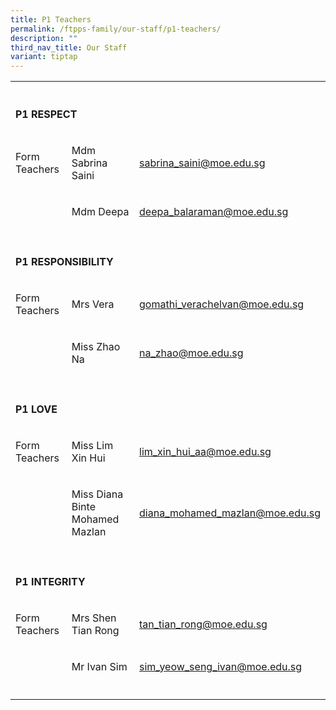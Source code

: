 ```yaml
---
title: P1 Teachers
permalink: /ftpps-family/our-staff/p1-teachers/
description: ""
third_nav_title: Our Staff
variant: tiptap
---
```

<table style="minWidth: 75px">
<colgroup>
<col>
<col>
<col>
</colgroup>
<tbody>
<tr>
<th rowspan="1" colspan="1">
<p></p>
</th>
<th rowspan="1" colspan="1">
<p></p>
</th>
<th rowspan="1" colspan="1">
<p></p>
</th>
</tr>
<tr>
<td rowspan="1" colspan="3">
<p><strong>P1 RESPECT</strong>
</p>
</td>
</tr>
<tr>
<td rowspan="1" colspan="1">
<p>Form Teachers</p>
</td>
<td rowspan="1" colspan="1">
<p>Mdm Sabrina Saini</p>
</td>
<td rowspan="1" colspan="1">
<p><a href="mailto:sabrina_saini@moe.edu.sg" rel="noopener nofollow" target="_blank">sabrina_saini@moe.edu.sg</a>
</p>
</td>
</tr>
<tr>
<td rowspan="1" colspan="1">
<p></p>
</td>
<td rowspan="1" colspan="1">
<p>Mdm Deepa</p>
</td>
<td rowspan="1" colspan="1">
<p><a href="mailto:deepa_balaraman@moe.edu.sg" rel="noopener nofollow" target="_blank">deepa_balaraman@moe.edu.sg</a>
</p>
</td>
</tr>
<tr>
<td rowspan="1" colspan="1">
<p></p>
</td>
<td rowspan="1" colspan="1">
<p></p>
</td>
<td rowspan="1" colspan="1">
<p></p>
</td>
</tr>
<tr>
<td rowspan="1" colspan="3">
<p><strong>P1 RESPONSIBILITY</strong>
</p>
</td>
</tr>
<tr>
<td rowspan="1" colspan="1">
<p>Form Teachers</p>
</td>
<td rowspan="1" colspan="1">
<p>Mrs Vera</p>
</td>
<td rowspan="1" colspan="1">
<p><a href="mailto:gomathi_verachelvan@moe.edu.sg" rel="noopener nofollow" target="_blank">gomathi_verachelvan@moe.edu.sg</a>
</p>
</td>
</tr>
<tr>
<td rowspan="1" colspan="1">
<p></p>
</td>
<td rowspan="1" colspan="1">
<p>Miss Zhao Na</p>
</td>
<td rowspan="1" colspan="1">
<p><a href="mailto:na_zhao@moe.edu.sg" rel="noopener nofollow" target="_blank">na_zhao@moe.edu.sg</a>
</p>
</td>
</tr>
<tr>
<td rowspan="1" colspan="1">
<p></p>
</td>
<td rowspan="1" colspan="1">
<p></p>
</td>
<td rowspan="1" colspan="1">
<p></p>
</td>
</tr>
<tr>
<td rowspan="1" colspan="3">
<p><strong>P1 LOVE</strong>
</p>
</td>
</tr>
<tr>
<td rowspan="1" colspan="1">
<p>Form Teachers</p>
</td>
<td rowspan="1" colspan="1">
<p>Miss Lim Xin Hui</p>
</td>
<td rowspan="1" colspan="1">
<p><a href="mailto:lim_xin_hui_aa@moe.edu.sg" rel="noopener nofollow" target="_blank">lim_xin_hui_aa@moe.edu.sg</a>
</p>
</td>
</tr>
<tr>
<td rowspan="1" colspan="1">
<p></p>
</td>
<td rowspan="1" colspan="1">
<p>Miss Diana Binte Mohamed Mazlan</p>
</td>
<td rowspan="1" colspan="1">
<p><a href="mailto:diana_mohamed_mazlan@moe.edu.sg" rel="noopener nofollow" target="_blank">diana_mohamed_mazlan@moe.edu.sg</a>
</p>
</td>
</tr>
<tr>
<td rowspan="1" colspan="1">
<p></p>
</td>
<td rowspan="1" colspan="1">
<p></p>
</td>
<td rowspan="1" colspan="1">
<p></p>
</td>
</tr>
<tr>
<td rowspan="1" colspan="3">
<p><strong>P1 INTEGRITY</strong>
</p>
</td>
</tr>
<tr>
<td rowspan="1" colspan="1">
<p>Form Teachers</p>
</td>
<td rowspan="1" colspan="1">
<p>Mrs Shen Tian Rong</p>
</td>
<td rowspan="1" colspan="1">
<p><a href="mailto:tan_tian_rong@moe.edu.sg" rel="noopener nofollow" target="_blank">tan_tian_rong@moe.edu.sg</a>
</p>
</td>
</tr>
<tr>
<td rowspan="1" colspan="1">
<p></p>
</td>
<td rowspan="1" colspan="1">
<p>Mr Ivan Sim</p>
</td>
<td rowspan="1" colspan="1">
<p><a href="mailto:sim_yeow_seng_ivan@moe.edu.sg" rel="noopener nofollow" target="_blank">sim_yeow_seng_ivan@moe.edu.sg</a>
</p>
</td>
</tr>
<tr>
<td rowspan="1" colspan="1">
<p></p>
</td>
<td rowspan="1" colspan="1">
<p></p>
</td>
<td rowspan="1" colspan="1">
<p></p>
</td>
</tr>
</tbody>
</table>
<p></p>